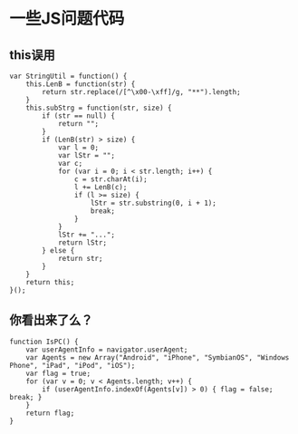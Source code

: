 # 一些JS问题代码

## this误用

    var StringUtil = function() {
        this.LenB = function(str) {
            return str.replace(/[^\x00-\xff]/g, "**").length;
        }
        this.subStrg = function(str, size) {
            if (str == null) {
                return "";
            }
            if (LenB(str) > size) {
                var l = 0;
                var lStr = "";
                var c;
                for (var i = 0; i < str.length; i++) {
                    c = str.charAt(i);
                    l += LenB(c);
                    if (l >= size) {
                        lStr = str.substring(0, i + 1);
                        break;
                    }
                }
                lStr += "...";
                return lStr;
            } else {
                return str;
            }
        }
        return this;
    }();


## 你看出来了么？

    function IsPC() { 
        var userAgentInfo = navigator.userAgent; 
        var Agents = new Array("Android", "iPhone", "SymbianOS", "Windows Phone", "iPad", "iPod", "iOS"); 
        var flag = true; 
        for (var v = 0; v < Agents.length; v++) { 
            if (userAgentInfo.indexOf(Agents[v]) > 0) { flag = false; break; } 
        } 
        return flag; 
    }
